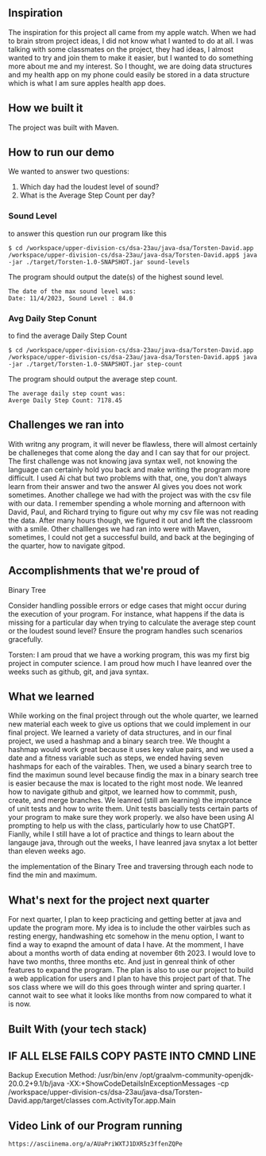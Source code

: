 ## Inspiration
The inspiration for this project all came from my apple watch. When we had to brain strom project ideas, I did not know what I wanted to do at all. I was talking with some classmates on the project, they had ideas, I almost wanted to try and join them to make it easier, but I wanted to do something more about me and my interest. So I thought, we are doing data structures and my health app on my phone could easily be stored in a data structure which is what I am sure apples health app does. 

## How we built it
The project was built with Maven.


## How to run our demo
We wanted to answer two questions:
1. Which day had the loudest level of sound?
2. What is the Average Step Count per day?

### Sound Level
to answer this question run our program like this 

```
$ cd /workspace/upper-division-cs/dsa-23au/java-dsa/Torsten-David.app
/workspace/upper-division-cs/dsa-23au/java-dsa/Torsten-David.app$ java -jar ./target/Torsten-1.0-SNAPSHOT.jar sound-levels
```
The program should output the date(s) of the highest sound level.
```
The date of the max sound level was:
Date: 11/4/2023, Sound Level : 84.0

```
### Avg Daily Step Conunt 
to find the average Daily Step Count 
```
$ cd /workspace/upper-division-cs/dsa-23au/java-dsa/Torsten-David.app
/workspace/upper-division-cs/dsa-23au/java-dsa/Torsten-David.app$ java -jar ./target/Torsten-1.0-SNAPSHOT.jar step-count
```
The program should output the average step count.
```
The average daily step count was:
Averge Daily Step Count: 7178.45
```


## Challenges we ran into
With writng any program, it will never be flawless, there will almost certainly be challeneges that come along the day and I can say that for our project. The first challenge was not knowing java syntax well, not knowing the language can certainly hold you back and make writing the program more difficult. I used Ai chat but two problems with that, one, you don't always learn from their answer and two the answer AI gives you does not work sometimes. Another challege we had with the project was with the csv file with our data. I remember spending a whole morning and afternoon with David, Paul, and Richard trying to figure out why my csv file was not reading the data. After many hours though, we figured it out and left the classroom with a smile. Other challlenges we had ran into were with Maven, sometimes, I could not get a successful build, and back at the beginging of the quarter, how to navigate gitpod. 

## Accomplishments that we're proud of
Binary Tree

Consider handling possible errors or edge cases that might occur during the execution of your program. For instance, what happens if the data is missing for a particular day when trying to calculate the average step count or the loudest sound level? Ensure the program handles such scenarios gracefully.

Torsten:
I am proud that we have a working program, this was my first big project in computer science. I am proud how much I have leanred over the weeks such as github, git, and java syntax. 

## What we learned
While working on the final project through out the whole quarter, we learned new material each week to give us options that we could implement in our final project. We learned a variety of data structures, and in our final project, we used a hashmap and a binary search tree. We thought a hashmap would work great because it uses key value pairs, and we used a date and a fitness variable such as steps, we ended having seven hashmaps for each of the vairables. Then, we used a binary search tree to find the maximun sound level because findig the max in a binary search tree is easier because the max is located to the right most node. We leanred how to navigate github and gitpot, we learned how to commmit, push, create, and merge branches. We leanred (still am learning) the improtance of unit tests and how to write them. Unit tests bascially tests certain parts of your program to make sure they work properly. we also have been using AI prompting to help us with the class, particularly how to use ChatGPT. Fianlly, while I still have a lot of practice and things to learn about the langauge java, through out the weeks, I have leanred java snytax a lot better than eleven weeks ago. 

the implementation of the Binary Tree and traversing through each node to find the min and maximum. 


## What's next for the project next quarter
For next quarter, I plan to keep practicing and getting better at java and update the program more. My idea is to include the other vairbles such as resting energy, handwashing etc somehow in the menu option, I want to find a way to exapnd the amount of data I have. At the momment, I have about a months worth of data ending at november 6th 2023. I would love to have two months, three months etc. And just in genreal think of other features to expand the program. The plan is also to use our project to build a web application for users and I plan to have this project part of that. The sos class where we will do this goes through winter and spring quarter. I cannot wait to see what it looks like months from now compared to what it is now.


## Built With (your tech stack)

## IF ALL ELSE FAILS COPY PASTE INTO CMND LINE
Backup Execution Method:
/usr/bin/env /opt/graalvm-community-openjdk-20.0.2+9.1/b/java -XX:+ShowCodeDetailsInExceptionMessages -cp /workspace/upper-division-cs/dsa-23au/java-dsa/Torsten-David.app/target/classes com.ActivityTor.app.Main

## Video Link of our Program running

```
https://asciinema.org/a/AUaPriWXTJ1DXR5z3ffenZQPe 
```